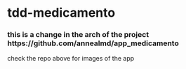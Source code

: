 <h1> tdd-medicamento </h1>
<h3>this is a change in the arch of the project <br>
https://github.com/annealmd/app_medicamento</h3>
check the repo above for images of the app
